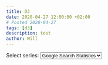 ```yaml
---
title: D3
date: 2020-04-27 12:00:00 +02:00
# Posted 2020-04-27
tags: [d3]
description: test
author: Will
---
```

<link href="https://mxbu.github.io/logbook/public/css/google/stylesheet.css" rel="stylesheet" type="text/css">
<script type="text/javascript" src="https://d3js.org/d3.v3.min.js"></script>
<script type="text/javascript" src="https://ajax.googleapis.com/ajax/libs/jquery/1.9.1/jquery.min.js"></script>
<script type="text/javascript" src="https://mxbu.github.io/logbook/public/js/google-trend/jquery.tipsy.js"></script>

<p id="menu" class="menuchoice">Select series: <select>
<option value="val1">Google Search Statistics</option>
<option value="val2">BTC/EUR</option>
<option value="val3">ETH/EUR</option>
<option value="val4">ZEC/EUR</option>
</select>
<script type="text/javascript" src="https://mxbu.github.io/logbook/public/js/google-trend/google-graph.js"></script>
<div id="graphic"> </div>